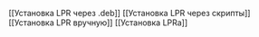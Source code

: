 [[Установка LPR через .deb]]
[[Установка LPR через скрипты]]
[[Установка LPR вручную]]
[[Установка LPRa]]